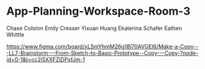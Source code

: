 # App-Planning-Workspace-Room-3

Chase Colston
Emily Cresser
Yixuan Huang
Ekaterina Schafer
Eathen Whittle

https://www.figma.com/board/xLSmYhmM26g18l70AVGEI6/Make-a-Copy---LL7-Brainstorm---From-Sketch-to-Basic-Prototype--Copy---Copy-?node-id=0-1&t=cc2j5XXFZiDPxfJm-1